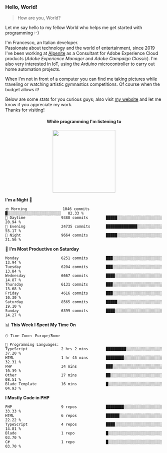 ### Hello, World!

> How are you, World?

Let me say hello to my fellow World who helps me get started with programming :-)

I'm Francesco, an Italian developer.  
Passionate about technology and the world of entertainment, since 2019 I've been working at [Alpenite](https://www.alpenite.com) as a Consultant for Adobe Experience Cloud products (*Adobe Experience Manager* and *Adobe Campaign Classic*). I'm also very interested in IoT, using the *Arduino* microcontroller to carry out home automation projects.

When I'm not in front of a computer you can find me taking pictures while traveling or watching artistic gymnastics competitions. Of course when the budget allows it!

Below are some stats for you curious guys; also visit [my website](https://www.francescorega.eu) and let me know if you appreciate my work.  
Thanks for visiting!

<div align="center">
  <h4>While programming I'm listening to</h4>
  <a href="https://apps.francescorega.eu/now-playing/11147232609" target="_blank"><img src="https://apps.francescorega.eu/now-playing/11147232609" width="200"></a>
</div>

<!--START_SECTION:waka-->
**I'm a Night 🦉** 

```text
🌞 Morning                1046 commits        █░░░░░░░░░░░░░░░░░░░░░░░░   02.33 % 
🌆 Daytime                9388 commits        █████░░░░░░░░░░░░░░░░░░░░   20.94 % 
🌃 Evening                24735 commits       ██████████████░░░░░░░░░░░   55.17 % 
🌙 Night                  9664 commits        █████░░░░░░░░░░░░░░░░░░░░   21.56 % 
```
📅 **I'm Most Productive on Saturday** 

```text
Monday                   6251 commits        ███░░░░░░░░░░░░░░░░░░░░░░   13.94 % 
Tuesday                  6204 commits        ███░░░░░░░░░░░░░░░░░░░░░░   13.84 % 
Wednesday                6667 commits        ████░░░░░░░░░░░░░░░░░░░░░   14.87 % 
Thursday                 6131 commits        ███░░░░░░░░░░░░░░░░░░░░░░   13.68 % 
Friday                   4616 commits        ███░░░░░░░░░░░░░░░░░░░░░░   10.30 % 
Saturday                 8565 commits        █████░░░░░░░░░░░░░░░░░░░░   19.10 % 
Sunday                   6399 commits        ████░░░░░░░░░░░░░░░░░░░░░   14.27 % 
```


📊 **This Week I Spent My Time On** 

```text
🕑︎ Time Zone: Europe/Rome

💬 Programming Languages: 
TypeScript               2 hrs 2 mins        █████████░░░░░░░░░░░░░░░░   37.20 % 
HTML                     1 hr 45 mins        ████████░░░░░░░░░░░░░░░░░   32.31 % 
PHP                      34 mins             ███░░░░░░░░░░░░░░░░░░░░░░   10.39 % 
Other                    27 mins             ██░░░░░░░░░░░░░░░░░░░░░░░   08.51 % 
Blade Template           16 mins             █░░░░░░░░░░░░░░░░░░░░░░░░   04.93 % 
```

**I Mostly Code in PHP** 

```text
PHP                      9 repos             ████████░░░░░░░░░░░░░░░░░   33.33 % 
HTML                     6 repos             ██████░░░░░░░░░░░░░░░░░░░   22.22 % 
TypeScript               4 repos             ████░░░░░░░░░░░░░░░░░░░░░   14.81 % 
Blade                    1 repo              █░░░░░░░░░░░░░░░░░░░░░░░░   03.70 % 
C#                       1 repo              █░░░░░░░░░░░░░░░░░░░░░░░░   03.70 % 
```




<!--END_SECTION:waka-->
